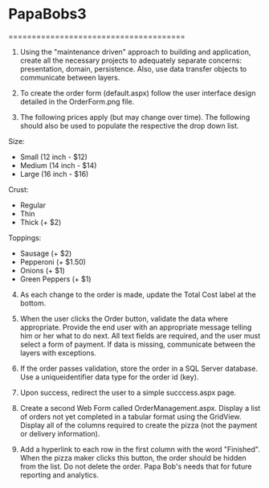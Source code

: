 # PapaBobs3
======================================

1. Using the "maintenance driven" approach to building
   and application, create all the necessary projects
   to adequately separate concerns: presentation,
   domain, persistence.  Also, use data transfer
   objects to communicate between layers.

2. To create the order form (default.aspx) follow the 
   user interface design detailed in the OrderForm.png
   file.

3. The following prices apply (but may change over time).
   The following should also be used to populate the
   respective the drop down list.

Size:
- Small (12 inch - $12)
- Medium (14 inch - $14)
- Large (16 inch - $16)

Crust:
- Regular
- Thin
- Thick (+ $2)

Toppings:
- Sausage (+ $2)
- Pepperoni (+ $1.50)
- Onions (+ $1)
- Green Peppers (+ $1)

4. As each change to the order is made, update the Total Cost
   label at the bottom.

5. When the user clicks the Order button, validate 
   the data where appropriate.  Provide the end 
   user with an appropriate message telling him or 
   her what to do next.  All text fields are 
   required, and the user must select a form of
   payment.  If data is missing, communicate between 
   the layers with exceptions.

6. If the order passes validation, store the order
   in a SQL Server database.  Use a uniqueidentifier 
   data type for the order id (key).

7. Upon success, redirect the user to a simple 
   succcess.aspx page.

6. Create a second Web Form called OrderManagement.aspx.
   Display a list of orders not yet completed in a tabular
   format using the GridView.  Display all of the columns
   required to create the pizza (not the payment or delivery
   information).

7. Add a hyperlink to each row in the first column with the
   word "Finished".  When the pizza maker clicks this 
   button, the order should be hidden from the list.  Do
   not delete the order.  Papa Bob's needs  that for 
   future reporting and analytics.
